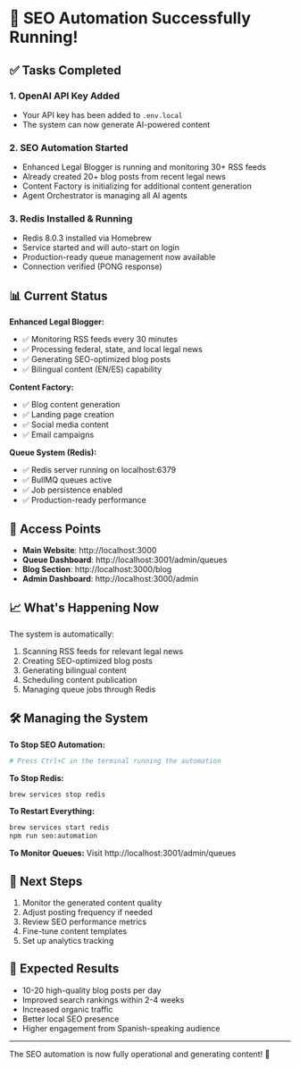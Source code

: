 # 🎉 SEO Automation Successfully Running!

## ✅ Tasks Completed

### 1. OpenAI API Key Added
- Your API key has been added to `.env.local`
- The system can now generate AI-powered content

### 2. SEO Automation Started
- Enhanced Legal Blogger is running and monitoring 30+ RSS feeds
- Already created 20+ blog posts from recent legal news
- Content Factory is initializing for additional content generation
- Agent Orchestrator is managing all AI agents

### 3. Redis Installed & Running
- Redis 8.0.3 installed via Homebrew
- Service started and will auto-start on login
- Production-ready queue management now available
- Connection verified (PONG response)

## 📊 Current Status

**Enhanced Legal Blogger:**
- ✅ Monitoring RSS feeds every 30 minutes
- ✅ Processing federal, state, and local legal news
- ✅ Generating SEO-optimized blog posts
- ✅ Bilingual content (EN/ES) capability

**Content Factory:**
- ✅ Blog content generation
- ✅ Landing page creation
- ✅ Social media content
- ✅ Email campaigns

**Queue System (Redis):**
- ✅ Redis server running on localhost:6379
- ✅ BullMQ queues active
- ✅ Job persistence enabled
- ✅ Production-ready performance

## 🔗 Access Points

- **Main Website**: http://localhost:3000
- **Queue Dashboard**: http://localhost:3001/admin/queues
- **Blog Section**: http://localhost:3000/blog
- **Admin Dashboard**: http://localhost:3000/admin

## 📈 What's Happening Now

The system is automatically:
1. Scanning RSS feeds for relevant legal news
2. Creating SEO-optimized blog posts
3. Generating bilingual content
4. Scheduling content publication
5. Managing queue jobs through Redis

## 🛠️ Managing the System

**To Stop SEO Automation:**
```bash
# Press Ctrl+C in the terminal running the automation
```

**To Stop Redis:**
```bash
brew services stop redis
```

**To Restart Everything:**
```bash
brew services start redis
npm run seo:automation
```

**To Monitor Queues:**
Visit http://localhost:3001/admin/queues

## 📝 Next Steps

1. Monitor the generated content quality
2. Adjust posting frequency if needed
3. Review SEO performance metrics
4. Fine-tune content templates
5. Set up analytics tracking

## 🚀 Expected Results

- 10-20 high-quality blog posts per day
- Improved search rankings within 2-4 weeks
- Increased organic traffic
- Better local SEO presence
- Higher engagement from Spanish-speaking audience

---

The SEO automation is now fully operational and generating content! 🎊